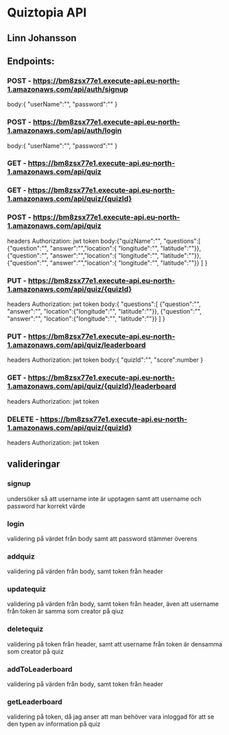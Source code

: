 <!--
title: 'AWS Simple HTTP Endpoint example in NodeJS'
description: 'This template demonstrates how to make a simple HTTP API with Node.js running on AWS Lambda and API Gateway using the Serverless Framework.'
layout: Doc
framework: v4
platform: AWS
language: nodeJS
authorLink: 'https://github.com/serverless'
authorName: 'Serverless, Inc.'
authorAvatar: 'https://avatars1.githubusercontent.com/u/13742415?s=200&v=4'
-->

# Quiztopia API

## Linn Johansson

## Endpoints:

### POST - https://bm8zsx77e1.execute-api.eu-north-1.amazonaws.com/api/auth/signup

body:{
"userName":"",
"password":""
}

### POST - https://bm8zsx77e1.execute-api.eu-north-1.amazonaws.com/api/auth/login

body:{
"userName":"",
"password":""
}

### GET - https://bm8zsx77e1.execute-api.eu-north-1.amazonaws.com/api/quiz

### GET - https://bm8zsx77e1.execute-api.eu-north-1.amazonaws.com/api/quiz/{quizId}

### POST - https://bm8zsx77e1.execute-api.eu-north-1.amazonaws.com/api/quiz

headers Authorization: jwt token
body:{"quizName":"",
"questions":[
{"question":"", "answer":"","location":{ "longitude":"", "latitude":""}},
{"question":"", "answer":"","location":{ "longitude":"", "latitude":""}},
{"question":"", "answer":"","location":{ "longitude":"", "latitude":""}}
]
}

### PUT - https://bm8zsx77e1.execute-api.eu-north-1.amazonaws.com/api/quiz/{quizId}

headers Authorization: jwt token
body:{
"questions":[
{"question":"", "answer":"", "location":{"longitude":"", "latitude":""}},
{"question":"", "answer":"", "location":{"longitude":"", "latitude":""}}
]
}

### PUT - https://bm8zsx77e1.execute-api.eu-north-1.amazonaws.com/api/quiz/leaderboard

headers Authorization: jwt token
body:{
"quizId":"",
"score":number
}

### GET - https://bm8zsx77e1.execute-api.eu-north-1.amazonaws.com/api/quiz/{quizId}/leaderboard

headers Authorization: jwt token

### DELETE - https://bm8zsx77e1.execute-api.eu-north-1.amazonaws.com/api/quiz/{quizId}

headers Authorization: jwt token

## valideringar

### signup

undersöker så att username inte är upptagen samt att username och password har korrekt värde

### login

validering på värdet från body samt att password stämmer överens

### addquiz

validering på värden från body, samt token från header

### updatequiz

validering på värden från body, samt token från header, även att username från token är samma som creator på qiuz

### deletequiz

validering på token från header, samt att username från token är densamma som creator på quiz

### addToLeaderboard

validering på värden från body, samt token från header

### getLeaderboard

validering på token, då jag anser att man behöver vara inloggad för att se den typen av information på quiz

